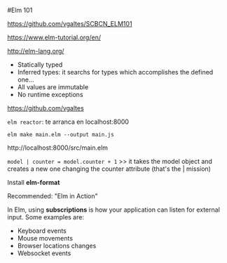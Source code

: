 #Elm 101

https://github.com/vgaltes/SCBCN_ELM101

https://www.elm-tutorial.org/en/

http://elm-lang.org/

- Statically typed
- Inferred types: it searchs for types which accomplishes the defined one...
- All values are immutable
- No runtime exceptions

https://github.com/vgaltes


`elm reactor`: te arranca en localhost:8000

`elm make main.elm --output main.js`

http://localhost:8000/src/main.elm


`model | counter = model.counter + 1` >> it takes the model object and creates a new one changing the counter attribute (that's the | mission)

Install **elm-format**

Recommended: "Elm in Action"



In Elm, using **subscriptions** is how your application can listen for external input. Some examples are:

* Keyboard events
* Mouse movements
* Browser locations changes
* Websocket events